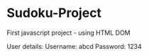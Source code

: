 # Sudoku-Project
First javascript project - using HTML DOM

User details:
Username: abcd 
Password: 1234
